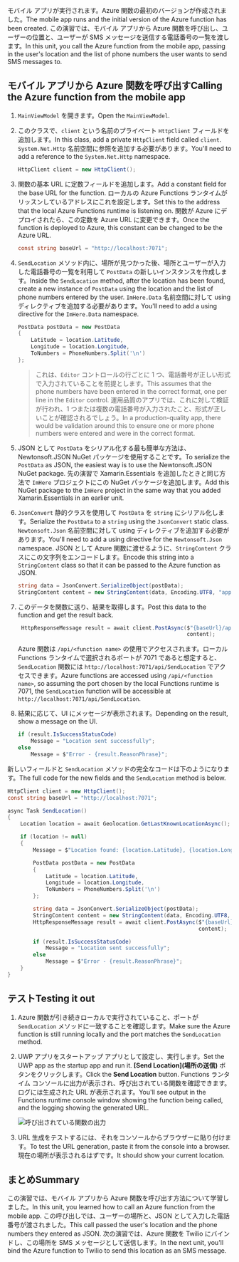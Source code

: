 <span data-ttu-id="e5728-101">モバイル アプリが実行されます。Azure 関数の最初のバージョンが作成されました。</span><span class="sxs-lookup"><span data-stu-id="e5728-101">The mobile app runs and the initial version of the Azure function has been created.</span></span> <span data-ttu-id="e5728-102">この演習では、モバイル アプリから Azure 関数を呼び出し、ユーザーの位置と、ユーザーが SMS メッセージを送信する電話番号の一覧を渡します。</span><span class="sxs-lookup"><span data-stu-id="e5728-102">In this unit, you call the Azure function from the mobile app, passing in the user's location and the list of phone numbers the user wants to send SMS messages to.</span></span>

## <a name="calling-the-azure-function-from-the-mobile-app"></a><span data-ttu-id="e5728-103">モバイル アプリから Azure 関数を呼び出す</span><span class="sxs-lookup"><span data-stu-id="e5728-103">Calling the Azure function from the mobile app</span></span>

1. <span data-ttu-id="e5728-104">`MainViewModel` を開きます。</span><span class="sxs-lookup"><span data-stu-id="e5728-104">Open the `MainViewModel`.</span></span>

1. <span data-ttu-id="e5728-105">このクラスで、`client` という名前のプライベート `HttpClient` フィールドを追加します。</span><span class="sxs-lookup"><span data-stu-id="e5728-105">In this class, add a private `HttpClient` field called `client`.</span></span> <span data-ttu-id="e5728-106">`System.Net.Http` 名前空間に参照を追加する必要があります。</span><span class="sxs-lookup"><span data-stu-id="e5728-106">You'll need to add a reference to the `System.Net.Http` namespace.</span></span>

    ```cs
    HttpClient client = new HttpClient();
    ```

1. <span data-ttu-id="e5728-107">関数の基本 URL に定数フィールドを追加します。</span><span class="sxs-lookup"><span data-stu-id="e5728-107">Add a constant field for the base URL for the function.</span></span> <span data-ttu-id="e5728-108">ローカルの Azure Functions ランタイムがリッスンしているアドレスにこれを設定します。</span><span class="sxs-lookup"><span data-stu-id="e5728-108">Set this to the address that the local Azure Functions runtime is listening on.</span></span> <span data-ttu-id="e5728-109">関数が Azure にデプロイされたら、この定数を Azure URL に変更できます。</span><span class="sxs-lookup"><span data-stu-id="e5728-109">Once the function is deployed to Azure, this constant can be changed to be the Azure URL.</span></span>

    ```cs
    const string baseUrl = "http://localhost:7071";
    ```

1. <span data-ttu-id="e5728-110">`SendLocation` メソッド内に、場所が見つかった後、場所とユーザーが入力した電話番号の一覧を利用して `PostData` の新しいインスタンスを作成します。</span><span class="sxs-lookup"><span data-stu-id="e5728-110">Inside the `SendLocation` method, after the location has been found, create a new instance of `PostData` using the location and the list of phone numbers entered by the user.</span></span> <span data-ttu-id="e5728-111">`ImHere.Data` 名前空間に対して using ディレクティブを追加する必要があります。</span><span class="sxs-lookup"><span data-stu-id="e5728-111">You'll need to add a using directive for the `ImHere.Data` namespace.</span></span>

    ```cs
    PostData postData = new PostData
    {
        Latitude = location.Latitude,
        Longitude = location.Longitude,
        ToNumbers = PhoneNumbers.Split('\n')
    };
    ```

    > <span data-ttu-id="e5728-112">これは、`Editor` コントロールの行ごとに 1 つ、電話番号が正しい形式で入力されていることを前提とします。</span><span class="sxs-lookup"><span data-stu-id="e5728-112">This assumes that the phone numbers have been entered in the correct format, one per line in the `Editor` control.</span></span> <span data-ttu-id="e5728-113">運用品質のアプリでは、これに対して検証が行われ、1 つまたは複数の電話番号が入力されたこと、形式が正しいことが確認されるでしょう。</span><span class="sxs-lookup"><span data-stu-id="e5728-113">In a production-quality app, there would be validation around this to ensure one or more phone numbers were entered and were in the correct format.</span></span>

1. <span data-ttu-id="e5728-114">JSON として `PostData` をシリアル化する最も簡単な方法は、Newtonsoft.JSON NuGet パッケージを使用することです。</span><span class="sxs-lookup"><span data-stu-id="e5728-114">To serialize the `PostData` as JSON, the easiest way is to use the Newtonsoft.JSON NuGet package.</span></span> <span data-ttu-id="e5728-115">先の演習で Xamarin.Essentials を追加したときと同じ方法で `ImHere` プロジェクトにこの NuGet パッケージを追加します。</span><span class="sxs-lookup"><span data-stu-id="e5728-115">Add this NuGet package to the `ImHere` project in the same way that you added Xamarin.Essentials in an earlier unit.</span></span>

1. <span data-ttu-id="e5728-116">`JsonConvert` 静的クラスを使用して `PostData` を `string` にシリアル化します。</span><span class="sxs-lookup"><span data-stu-id="e5728-116">Serialize the `PostData` to a `string` using the `JsonConvert` static class.</span></span> <span data-ttu-id="e5728-117">`Newtonsoft.Json` 名前空間に対して using ディレクティブを追加する必要があります。</span><span class="sxs-lookup"><span data-stu-id="e5728-117">You'll need to add a using directive for the `Newtonsoft.Json` namespace.</span></span> <span data-ttu-id="e5728-118">JSON として Azure 関数に渡せるように、`StringContent` クラスにこの文字列をエンコードします。</span><span class="sxs-lookup"><span data-stu-id="e5728-118">Encode this string into a `StringContent` class so that it can be passed to the Azure function as JSON.</span></span>

    ```cs
    string data = JsonConvert.SerializeObject(postData);
    StringContent content = new StringContent(data, Encoding.UTF8, "application/json");
    ```

1. <span data-ttu-id="e5728-119">このデータを関数に送り、結果を取得します。</span><span class="sxs-lookup"><span data-stu-id="e5728-119">Post this data to the function and get the result back.</span></span>

   ```cs
    HttpResponseMessage result = await client.PostAsync($"{baseUrl}/api/SendLocation",
                                                        content);
   ```

   <span data-ttu-id="e5728-120">Azure 関数は `/api/<function name>` の使用でアクセスされます。ローカル Functions ランタイムで選択されるポートが 7071 であると想定すると、`SendLocation` 関数には `http://localhost:7071/api/SendLocation` でアクセスできます。</span><span class="sxs-lookup"><span data-stu-id="e5728-120">Azure functions are accessed using `/api/<function name>`, so assuming the port chosen by the local Functions runtime is 7071, the `SendLocation` function will be accessible at `http://localhost:7071/api/SendLocation`.</span></span>

1. <span data-ttu-id="e5728-121">結果に応じて、UI にメッセージが表示されます。</span><span class="sxs-lookup"><span data-stu-id="e5728-121">Depending on the result, show a message on the UI.</span></span>

    ```cs
    if (result.IsSuccessStatusCode)
        Message = "Location sent successfully";
    else
        Message = $"Error - {result.ReasonPhrase}";
    ```

<span data-ttu-id="e5728-122">新しいフィールドと `SendLocation` メソッドの完全なコードは下のようになります。</span><span class="sxs-lookup"><span data-stu-id="e5728-122">The full code for the new fields and the `SendLocation` method is below.</span></span>

```cs
HttpClient client = new HttpClient();
const string baseUrl = "http://localhost:7071";

async Task SendLocation()
{
    Location location = await Geolocation.GetLastKnownLocationAsync();

    if (location != null)
    {
        Message = $"Location found: {location.Latitude}, {location.Longitude}.";

        PostData postData = new PostData
        {
            Latitude = location.Latitude,
            Longitude = location.Longitude,
            ToNumbers = PhoneNumbers.Split('\n')
        };

        string data = JsonConvert.SerializeObject(postData);
        StringContent content = new StringContent(data, Encoding.UTF8, "application/json");
        HttpResponseMessage result = await client.PostAsync($"{baseUrl}/api/SendLocation",
                                                            content);

        if (result.IsSuccessStatusCode)
            Message = "Location sent successfully";
        else
            Message = $"Error - {result.ReasonPhrase}";
    }
}
```

## <a name="testing-it-out"></a><span data-ttu-id="e5728-123">テスト</span><span class="sxs-lookup"><span data-stu-id="e5728-123">Testing it out</span></span>

1. <span data-ttu-id="e5728-124">Azure 関数が引き続きローカルで実行されていること、ポートが `SendLocation` メソッドに一致することを確認します。</span><span class="sxs-lookup"><span data-stu-id="e5728-124">Make sure the Azure function is still running locally and the port matches the `SendLocation` method.</span></span>

1. <span data-ttu-id="e5728-125">UWP アプリをスタートアップ アプリとして設定し、実行します。</span><span class="sxs-lookup"><span data-stu-id="e5728-125">Set the UWP app as the startup app and run it.</span></span> <span data-ttu-id="e5728-126">**[Send Location]\(場所の送信\)** ボタンをクリックします。</span><span class="sxs-lookup"><span data-stu-id="e5728-126">Click the **Send Location** button.</span></span> <span data-ttu-id="e5728-127">Functions ランタイム コンソールに出力が表示され、呼び出されている関数を確認できます。ログには生成された URL が表示されます。</span><span class="sxs-lookup"><span data-stu-id="e5728-127">You'll see output in the Functions runtime console window showing the function being called, and the logging showing the generated URL.</span></span>

    ![呼び出されている関数の出力](../media-drafts/6-function-called.png)

1. <span data-ttu-id="e5728-129">URL 生成をテストするには、それをコンソールからブラウザーに貼り付けます。</span><span class="sxs-lookup"><span data-stu-id="e5728-129">To test the URL generation, paste it from the console into a browser.</span></span> <span data-ttu-id="e5728-130">現在の場所が表示されるはずです。</span><span class="sxs-lookup"><span data-stu-id="e5728-130">It should show your current location.</span></span>

## <a name="summary"></a><span data-ttu-id="e5728-131">まとめ</span><span class="sxs-lookup"><span data-stu-id="e5728-131">Summary</span></span>

<span data-ttu-id="e5728-132">この演習では、モバイル アプリから Azure 関数を呼び出す方法について学習しました。</span><span class="sxs-lookup"><span data-stu-id="e5728-132">In this unit, you learned how to call an Azure function from the mobile app.</span></span> <span data-ttu-id="e5728-133">この呼び出しでは、ユーザーの場所と、JSON として入力した電話番号が渡されました。</span><span class="sxs-lookup"><span data-stu-id="e5728-133">This call passed the user's location and the phone numbers they entered as JSON.</span></span> <span data-ttu-id="e5728-134">次の演習では、Azure 関数を Twilio にバインドし、この場所を SMS メッセージとして送信します。</span><span class="sxs-lookup"><span data-stu-id="e5728-134">In the next unit, you'll bind the Azure function to Twilio to send this location as an SMS message.</span></span>